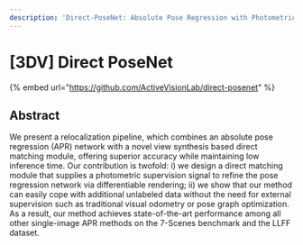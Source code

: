 ```yaml
---
description: 'Direct-PoseNet: Absolute Pose Regression with Photometric Consistency'
---
```


# \[3DV] Direct PoseNet

{% embed url="https://github.com/ActiveVisionLab/direct-posenet" %}

## Abstract

We present a relocalization pipeline, which combines an absolute pose regression (APR) network with a novel view synthesis based direct matching module, offering superior accuracy while maintaining low inference time. Our contribution is twofold: i) we design a direct matching module that supplies a photometric supervision signal to refine the pose regression network via differentiable rendering; ii) we show that our method can easily cope with additional unlabeled data without the need for external supervision such as traditional visual odometry or pose graph optimization. As a result, our method achieves state-of-the-art performance among all other single-image APR methods on the 7-Scenes benchmark and the LLFF dataset.

